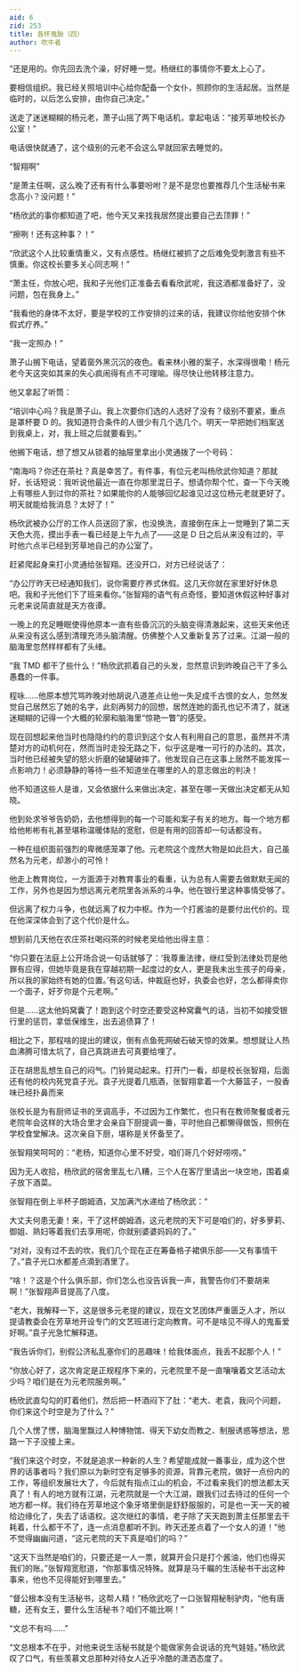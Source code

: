 ```yaml
---
aid: 6
zid: 253
title: 各怀鬼胎（四）
author: 吹牛者
---
```


“还是用的。你先回去洗个澡，好好睡一觉。杨继红的事情你不要太上心了。

要相信组织。我已经关照培训中心给你配备一个女仆，照顾你的生活起居。当然是临时的，以后怎么安排，由你自己决定。”

送走了迷迷糊糊的杨元老，萧子山摇了两下电话机，拿起电话：“接芳草地校长办公室！”

电话很快就通了，这个级别的元老不会这么早就回家去睡觉的。

“智翔啊”

“是萧主任啊，这么晚了还有有什么事要吩咐？是不是您也要推荐几个生活秘书来念高小？没问题！”

“杨欣武的事你都知道了吧，他今天又来找我居然提出要自己去顶罪！”

“擦咧！还有这种事？！”

“欣武这个人比较重情重义，又有点感性。杨继红被抓了之后难免受刺激言有些不慎重。你这校长要多关心同志啊！”

“萧主任，你放心吧，我和子光他们正准备去看看欣武呢，我这酒都准备好了，没问题，包在我身上。”

“我看他的身体不太好，要是学校的工作安排的过来的话，我建议你给他安排个休假式疗养。”

“我一定照办！”

萧子山搁下电话，望着窗外黑沉沉的夜色。看来林小雅的案子，水深得很嘞！杨元老今天这突如其来的失心疯闹得有点不可理喻。得尽快让他转移注意力。

他又拿起了听筒：

“培训中心吗？我是萧子山。我上次要你们选的人选好了没有？级别不要紧，重点是罩杯要 D 的。我知道符合条件的人很少有几个选几个。明天一早把她们档案送到我桌上，对，我上班之后就要看到。”

他搁下电话，想了想又从锁着的抽屉里拿出小灵通拨了一个号码：

“南海吗？你还在茶社？真是幸苦了。有件事，有位元老叫杨欣武你知道？那就好，长话短说：我听说他最近一直在你那里混日子。想请你帮个忙，查一下今天晚上有哪些人到过你的茶社？如果能你的人能够回忆起谁见过这位杨元老就更好了。明天就能给我消息？太好了！”

杨欣武被办公厅的工作人员送回了家，也没换洗，直接倒在床上一觉睡到了第二天天色大亮，摸出手表一看已经是上午九点了——这是 D 日之后从来没有过的，平时他六点半已经到芳草地自己的办公室了。

赶紧爬起身来打小灵通给张智翔。还没开口，对方已经说话了：

“办公厅昨天已经通知我们，说你需要疗养式休假。这几天你就在家里好好休息吧。我和子光他们下了班来看你。”张智翔的语气有点奇怪，要知道休假这种好事对元老来说简直就是天方夜谭。

一晚上的充足睡眠使得他原本一直有些昏沉沉的头脑变得清澈起来，这些天来他还从来没有这么感到清理充沛头脑清醒。仿佛整个人又重新复苏了过来。江湖一般的脑海里忽然样样都有了头绪。

“我 TMD 都干了些什么！”杨欣武抓着自己的头发，忽然意识到昨晚自己干了多么愚蠢的一件事。

程咏……他原本想咒骂昨晚对他胡说八道差点让他一失足成千古恨的女人，忽然发觉自己居然忘了她的名字，此刻再努力的回想，居然连她的面孔也记不清了，就迷迷糊糊的记得一个大概的轮廓和脑海里“惊艳一瞥”的感受。

现在回想起来他当时也隐隐约约的意识到这个女人有利用自己的意思，虽然并不清楚对方的动机何在，然而当时走投无路之下，似乎这是唯一可行的办法的。其次，当时他已经被失望的怒火折磨的破罐破摔了。他发现自己在这事上居然不能发挥一点影响力！必须静静的等待一些不知道坐在哪里的人的意志做出的判决！

他不知道这些人是谁，又会依据什么来做出决定，甚至在哪一天做出决定都无从知晓。

他到处求爷爷告奶奶，去他想得到的每一个可能和案子有关的地方。每一个地方都给他彬彬有礼甚至堪称温暖体贴的宽慰，但是有用的回答却一句话都没有。

一种在组织面前强烈的卑微感笼罩了他。元老院这个庞然大物是如此巨大，自己虽然名为元老，却渺小的可怜！

他走上教育岗位，一方面源于对教育事业的看重，认为总有人需要去做默默无闻的工作，另外也是因为想远离元老院里各派系的斗争。他在银行里这种事情受够了。

但远离了权力斗争，也就远离了权力中枢。作为一个打酱油的是要付出代价的。现在他深深体会到了这个代价是什么。

想到前几天他在农庄茶社喝闷茶的时候老吴给他出得主意：

“你只要在法庭上公开场合说一句话就够了：‘我尊重法律，继红受到法律处罚是他罪有应得，但她毕竟是我在穿越初期一起度过的女人，更是我未出生孩子的母亲，所以我的家始终有她的位置。’有这句话，仲裁庭也好，执委会也好，怎么都得卖你一个面子，好歹你是个元老啊。”

但是……这太他妈窝囊了！跑到这个时空还要受这种窝囊气的话，当初不如接受银行里的惩罚，拿低保维生，出去追债算了！

相比之下，那程啥的提出的建议，倒有点鱼死网破石破天惊的效果。想想就让人热血沸腾可惜太坑了，自己真跳进去可真要给埋了。

正在胡思乱想生自己的闷气。门铃晃动起来。打开门一看，却是校长张智翔，后面还有他的校内死党袁子光。袁子光提着几瓶酒，张智翔拿着一个大藤篮子，一股香味已经扑鼻而来

张校长是为有厨师证书的烹调高手，不过因为工作繁忙，也只有在教师聚餐或者元老院年会这样的大场合里才会亲自下厨提调一番，平时他自己都懒得做饭，照例在学校食堂解决。这次亲自下厨，堪称是关怀备至了。

张智翔笑呵呵的：“老杨，知道你心里不好受，咱们哥几个好好唠唠。”

因为无人收拾，杨欣武的宿舍里乱七八糟，三个人在客厅里请出一块空地，围着桌子放下酒菜。

张智翔在倒上半杯子朗姆酒，又加满汽水递给了杨欣武：“

大丈夫何患无妻！来，干了这杯朗姆酒，这元老院的天下可是咱们的，好多萝莉、御姐、熟妇等着我们去享用呢，你就别婆婆妈妈的了。”

“对对，没有过不去的坎，我们几个现在正在筹备格子裙俱乐部——又有事情干了。”袁子光口水都差点滴到酒里了。

“啥！？这是个什么俱乐部，你们怎么也没告诉我一声，我警告你们不要胡来啊！”张智翔声音提高了八度。

“老大，我解释一下，这是很多元老提的建议，现在文艺团体严重匮乏人才，所以提请教委会在芳草地开设专门的文艺班进行定向教育。可不是啥见不得人的鬼畜爱好啊。”袁子光急忙解释道。

“我告诉你们，别假公济私乱塞你们的恶趣味！给我体面点，我丢不起那个人！”

“你放心好了，这次肯定是正规程序下来的，元老院里不是一直嚷嚷着文艺活动太少吗？咱们是在为元老院服务啊。”

杨欣武直勾勾的盯着他们，然后把一杯酒闷下了肚：“老大、老袁，我问个问题，你们来这个时空是为了什么？”

几个人愣了愣，脑海里飘过人种博物馆、得天下幼女而教之、制服诱惑等想法，思路一下子没接上来。

“我们来这个时空，不就是追求一种新的人生？希望能成就一番事业，成为这个世界的话事者吗？我们原以为新时空有足够多的资源，背靠元老院，做好一点份内的工作，等组织发展壮大了，今后就有指点江山的机会，不过看来我们的想法都太天真了！有人的地方就有江湖，元老院就是一个大江湖，跟我们过去待过的任何一个地方都一样。我们待在芳草地这个象牙塔里倒是舒舒服服的，可是也一天一天的被给边缘化了，失去了话语权。这次继红的事情，老子除了天天跑到萧主任那里去干耗着，什么都干不了，连一点消息都听不到。昨天还差点着了一个女人的道！”他不觉得幽幽问道，“这元老院的天下真是咱们的吗？”

“这天下当然是咱们的，只要还是一人一票，就算开会只是打个酱油，他们也得买我们的账。”张智翔宽慰道，“你那事情况特殊。就算是马千瞩的生活秘书干出这种事来，他也不见得能好到哪里去。”

“督公根本没有生活秘书，这帮人精！”杨欣武吃了一口张智翔秘制驴肉，“他有唐糖，还有女王，要什么生活秘书？咱们不能比啊！”

“文总不有吗……”

“文总根本不在乎，对他来说生活秘书就是个能做家务会说话的充气娃娃。”杨欣武叹了口气，有些羡慕文总那种对待女人近乎冷酷的潇洒态度了。
